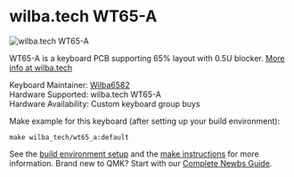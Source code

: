 # wilba.tech WT65-A

![wilba.tech WT65-A](https://cdn.shopify.com/s/files/1/0015/5084/3975/products/no.165_PCB_1_of_1_a85e9af1-174f-497a-aadb-bb53ce74ef8c_720x.jpg?v=1546475185)

WT65-A is a keyboard PCB supporting 65% layout with 0.5U blocker. [More info at wilba.tech](https://wilba.tech/)

Keyboard Maintainer: [Wilba6582](https://github.com/Wilba6582)  
Hardware Supported: wilba.tech WT65-A  
Hardware Availability: Custom keyboard group buys

Make example for this keyboard (after setting up your build environment):

    make wilba_tech/wt65_a:default

See the [build environment setup](https://docs.qmk.fm/#/getting_started_build_tools) and the [make instructions](https://docs.qmk.fm/#/getting_started_make_guide) for more information. Brand new to QMK? Start with our [Complete Newbs Guide](https://docs.qmk.fm/#/newbs).